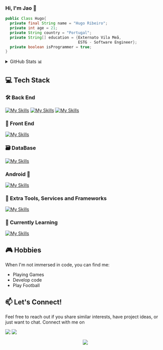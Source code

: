 ### Hi, I'm Jao 🫠

```java
public Class Hugo{
  private final String name = "Hugo Ribeiro";
  private int age = 21;
  private String country = "Portugal";
  private String[] education = {Externato Vila Meã,
                                ESTG - Software Engineer};
  private boolean isProgrammer = true;
}

```

<details>
  <summary>GitHub Stats 📊 </summary>
  <div align="center">
    <img src="https://github-readme-stats.vercel.app/api?hide_title=false&hide_rank=false&show_icons=true&include_all_commits=true&count_private=true&disable_animations=false&theme=tokyonight&locale=en&hide_border=false&username=HugoRibeiro38" height="150" alt="stats graph"  />
    <img src="https://github-readme-stats.vercel.app/api/top-langs?locale=en&hide_title=false&layout=compact&card_width=320&langs_count=5&theme=tokyonight&hide_border=false&username=HugoRibeiro38" height="150" alt="languages graph"  />
  </div>
</details>

## 💻 Tech Stack


### 🛠️ Back End
[![My Skills](https://skillicons.dev/icons?i=java,hibernate,spring&theme=dark)](https://skillicons.dev)
[![My Skills](https://skillicons.dev/icons?i=dotnet&theme=dark)](https://skillicons.dev)
[![My Skills](https://skillicons.dev/icons?i=js&theme=dark)](https://skillicons.dev)

### 🎨 Front End
[![My Skills](https://skillicons.dev/icons?i=js,html,css,jquery,bootstrap,angular,react,tailwind,ts&theme=dark)](https://skillicons.dev)
### 🗃️ DataBase
[![My Skills](https://skillicons.dev/icons?i=mongodb,sqlite&theme=dark)](https://skillicons.dev)

### Android 📱
[![My Skills](https://skillicons.dev/icons?i=kotlin&theme=dark)](https://skillicons.dev)

### 🔗 Extra Tools, Services and Frameworks
[![My Skills](https://skillicons.dev/icons?i=vscode,idea,linux,powershell,git,docker,gradle,figma,nodejs,nextjs,azure,aws&theme=dark)](https://skillicons.dev)
###  🌱 Currently Learning
[![My Skills](https://skillicons.dev/icons?i=kubernetes&theme=dark)](https://skillicons.dev)

## 🎮 Hobbies

When I'm not immersed in code, you can find me:

- Playing Games
- Develop code
- Play Football

## 📫 Let's Connect!
Feel free to reach out if you share similar interests, have project ideas, or just want to chat. Connect with me on


<a target="_blank" href="https://www.linkedin.com/in/hugo-ribeiro-03a38628a/"><img src="https://img.shields.io/badge/LinkedIn-0077B5?style=for-the-badge&logo=linkedin&logoColor=white"></a>
<a target="_blank" href="mailto:8200441@estg.ipp.pt"><img src="https://img.shields.io/badge/Gmail-D14836?style=for-the-badge&logo=gmail&logoColor=white"></a>
<p align="center">
  <img src="https://capsule-render.vercel.app/api?type=waving&color=gradient&height=100&section=footer"/>
</p>
<!--
**JaoSousa9/JaoSousa9** is a ✨ _special_ ✨ repository because its `README.md` (this file) appears on your GitHub profile.

Here are some ideas to get you started:

- 🔭 I’m currently working on ...
- 🌱 I’m currently learning ...
- 👯 I’m looking to collaborate on ...
- 🤔 I’m looking for help with ...
- 💬 Ask me about ...
- 📫 How to reach me: ...
- 😄 Pronouns: ...
- ⚡ Fun fact: ...
-->
